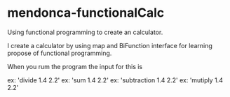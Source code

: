 # mendonca-functionalCalc
Using functional programming to create an calculator.


I create a calculator by using map and BiFunction interface for learning propose of functional programming.

When you rum the program the input for this is  <operation value1 value2>

ex: 'divide 1.4 2.2'
ex: 'sum 1.4 2.2'
ex: 'subtraction 1.4 2.2'
ex: 'mutiply 1.4 2.2'
